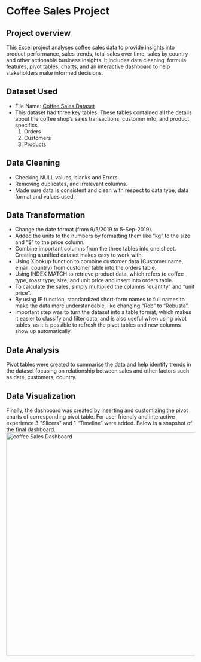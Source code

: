 # Coffee Sales Project

## Project overview
This Excel project analyses coffee sales data to provide insights into product performance, sales trends, total sales over time, sales by country and other actionable business insights. It includes data cleaning, formula features, pivot tables, charts, and an interactive dashboard to help stakeholders make informed decisions.

## Dataset Used
- File Name:  <a href="https://github.com/preetibyte/coffee-project/blob/main/Coffee%20Sales%20Raw%20Data.xlsx">Coffee Sales Dataset</a>
- This dataset had three key tables. These tables contained all the details about the coffee shop’s sales transactions, customer info, and product specifics.    
  1. Orders     
  2. Customers    
  3. Products        

## Data Cleaning 
- Checking NULL values, blanks and Errors.
- Removing duplicates, and irrelevant columns.
- Made sure data is consistent and clean with respect to data type, data format and values used.

## Data Transformation
- Change the date format (from 9/5/2019 to 5-Sep-2019). 
- Added the units to the numbers by formatting them like “kg” to the size and “$” to the price column. 
- Combine important columns from the three tables into one sheet. Creating a unified dataset makes easy to work with.
- Using Xlookup function to combine customer data (Customer name, email, country) from customer table into the orders table.
- Using INDEX MATCH to retrieve product data, which refers to coffee type, roast type, size, and unit price and insert into orders table.
- To calculate the sales, simply multiplied the columns “quantity” and “unit price”.
- By using IF function, standardized short-form names to full names to make the data more understandable, like changing “Rob” to “Robusta”.
- Important step was to turn the dataset into a table format, which makes it easier to classify and filter data, and is also useful when using pivot tables, as it is possible to refresh the pivot tables and new columns show up automatically.

## Data Analysis
Pivot tables were created to summarise the data and help identify trends in the dataset focusing on relationship between sales and other factors such as date, customers, country.

## Data Visualization
Finally, the dashboard was created by inserting and customizing the pivot charts of corresponding pivot table. For user friendly and interactive experience 3 "Slicers" and 1 “Timeline” were added.
Below is a snapshot of the final dashboard.
<img width="1158" height="597" alt="coffee Sales Dashboard" src="https://github.com/user-attachments/assets/12a6c3ab-96d1-421a-8c52-ff431926119f" />



